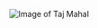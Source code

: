 ![Image of  Taj Mahal](https://th.bing.com/th/id/R.4abe032cd2c42784689d47108f9e4f54?rik=5DJ9g6KBYpHSsw&riu=http%3a%2f%2fwww.thetoptravelclub.com%2fwp-content%2fuploads%2f2020%2f03%2f4b77d2f4-20d5-4394-fdde-994322566c79.jpg&ehk=vcM8mMkFpjvMtXpKxNQLgCfg432zC7BqjMYAgKtuOH4%3d&risl=&pid=ImgRaw&r=0)
